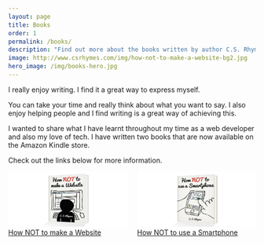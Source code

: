```yaml
---
layout: page
title: Books
order: 1
permalink: /books/
description: "Find out more about the books written by author C.S. Rhymes, including How NOT to make a website"
image: http://www.csrhymes.com/img/how-not-to-make-a-website-bg2.jpg
hero_image: /img/books-hero.jpg
---
```


I really enjoy writing. I find it a great way to express myself. 

You can take your time and really think about what you want to say. I also enjoy helping people and I find writing is a great way of achieving this. 

I wanted to share what I have learnt throughout my time as a web developer and also my love of tech. I have written two books that are now available on the Amazon Kindle store. 

Check out the links below for more information.

<div class="columns">
<div class="column is-6">
<div class="card">
<div class="card-image">
<img src="/img/how-not-to-make-a-website-bg2.jpg" alt="How NOT to make a Website" />
</div>
<div class="card-footer">
<a href="/books/how-not-to-make-a-website" class="card-footer-item">How NOT to make a Website</a>
</div>
</div>
</div>
<div class="column is-6">
<div class="card">
<div class="card-image">
<img src="/img/how-not-to-use-a-smartphone-bg2.jpg" alt="How NOT to use a Smartphone" />
</div>
<div class="card-footer">
<a href="/books/how-not-to-use-a-smartphone" class="card-footer-item">How NOT to use a Smartphone</a>
</div>
</div>
</div>